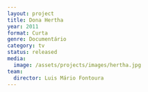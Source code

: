```yaml
---
layout: project
title: Dona Hertha
year: 2011
format: Curta
genre: Documentário
category: tv
status: released
media:
  image: /assets/projects/images/hertha.jpg
team:
  director: Luis Mário Fontoura
---
```

